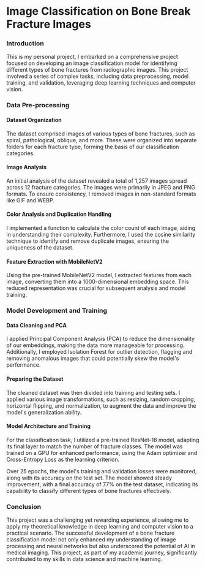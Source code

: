 # Image Classification on Bone Break Fracture Images

### Introduction

This is my personal project, I embarked on a comprehensive project focused on developing an image classification model for identifying different types of bone fractures from radiographic images. This project involved a series of complex tasks, including data preprocessing, model training, and validation, leveraging deep learning techniques and computer vision.

### Data Pre-processing

#### Dataset Organization
The dataset comprised images of various types of bone fractures, such as spiral, pathological, oblique, and more. These were organized into separate folders for each fracture type, forming the basis of our classification categories.

#### Image Analysis
An initial analysis of the dataset revealed a total of 1,257 images spread across 12 fracture categories. The images were primarily in JPEG and PNG formats. To ensure consistency, I removed images in non-standard formats like GIF and WEBP.

#### Color Analysis and Duplication Handling
I implemented a function to calculate the color count of each image, aiding in understanding their complexity. Furthermore, I used the cosine similarity technique to identify and remove duplicate images, ensuring the uniqueness of the dataset.

#### Feature Extraction with MobileNetV2
Using the pre-trained MobileNetV2 model, I extracted features from each image, converting them into a 1000-dimensional embedding space. This reduced representation was crucial for subsequent analysis and model training.

### Model Development and Training

#### Data Cleaning and PCA
I applied Principal Component Analysis (PCA) to reduce the dimensionality of our embeddings, making the data more manageable for processing. Additionally, I employed Isolation Forest for outlier detection, flagging and removing anomalous images that could potentially skew the model's performance.

#### Preparing the Dataset
The cleaned dataset was then divided into training and testing sets. I applied various image transformations, such as resizing, random cropping, horizontal flipping, and normalization, to augment the data and improve the model's generalization ability.

#### Model Architecture and Training
For the classification task, I utilized a pre-trained ResNet-18 model, adapting its final layer to match the number of fracture classes. The model was trained on a GPU for enhanced performance, using the Adam optimizer and Cross-Entropy Loss as the learning criterion.

Over 25 epochs, the model's training and validation losses were monitored, along with its accuracy on the test set. The model showed steady improvement, with a final accuracy of 77% on the test dataset, indicating its capability to classify different types of bone fractures effectively.

### Conclusion

This project was a challenging yet rewarding experience, allowing me to apply my theoretical knowledge in deep learning and computer vision to a practical scenario. The successful development of a bone fracture classification model not only enhanced my understanding of image processing and neural networks but also underscored the potential of AI in medical imaging. This project, as part of my academic journey, significantly contributed to my skills in data science and machine learning.
